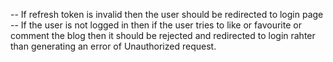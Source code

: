 
-- If refresh token is invalid then the user should be redirected to login page
-- If the user is not logged in then if the user tries to like or favourite or comment the blog then it should be rejected and redirected to login rahter than generating an error of Unauthorized request.